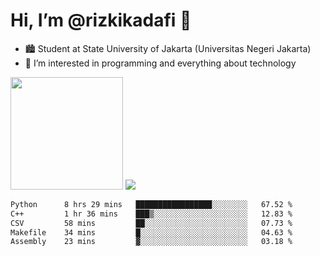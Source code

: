 # Hi, I’m @rizkikadafi 👋
- 🏙 Student at State University of Jakarta (Universitas Negeri Jakarta)
- 👀 I’m interested in programming and everything about technology
<img height="180em" src="https://github-readme-stats.vercel.app/api?username=rizkikadafi&show_icons=true&hide_border=true&&count_private=true&include_all_commits=true" />
<img src="https://github-readme-stats.vercel.app/api/top-langs/?username=rizkikadafi&show_icons=true&hide_border=true&&count_private=true&include_all_commits=true" />

<!--START_SECTION:waka-->

```txt
Python      8 hrs 29 mins   █████████████████░░░░░░░░   67.52 %
C++         1 hr 36 mins    ███▒░░░░░░░░░░░░░░░░░░░░░   12.83 %
CSV         58 mins         ██░░░░░░░░░░░░░░░░░░░░░░░   07.73 %
Makefile    34 mins         █░░░░░░░░░░░░░░░░░░░░░░░░   04.63 %
Assembly    23 mins         ▓░░░░░░░░░░░░░░░░░░░░░░░░   03.18 %
```

<!--END_SECTION:waka-->

<!---
rizkikadafi/rizkikadafi is a ✨ special ✨ repository because its `README.md` (this file) appears on your GitHub profile.
You can click the Preview link to take a look at your changes.
--->
